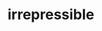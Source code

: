 <!--
  id: 224
  date: 2006-05-29T22:21:47
  modified: 2006-05-29T22:21:47
  slug: irrepressible
  type: post
  excerpt: [object Object]
  categories: link
  tags: 
  inCv: 
  inPortfolio: 
  dateFrom: 
  dateTo: 
-->

# irrepressible

<p><script src="http://fragments.irrepressible.info/js/fragment-234.js" type="text/javascript"></script></p>